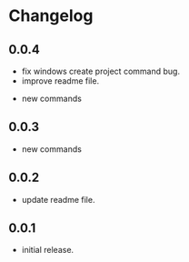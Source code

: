 # Changelog

## 0.0.4

- fix windows create project command bug.
- improve readme file.

* new commands

## 0.0.3

* new commands

## 0.0.2

* update readme file.

## 0.0.1

* initial release.